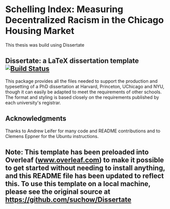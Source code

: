 # Schelling Index: Measuring Decentralized Racism in the Chicago Housing Market

This thesis was build using Dissertate

## Dissertate: a LaTeX dissertation template [![Build Status](https://travis-ci.org/suchow/Dissertate.svg?branch=master)](https://travis-ci.org/suchow/Dissertate)

This package provides all the files needed to support the production and typesetting of a PhD dissertation at Harvard, Princeton, UChicago and NYU, though it can easily be adapted to meet the requirements of other schools. The format and styling is based closely on the requirements published by each university's registrar.

## Acknowledgments
Thanks to Andrew Leifer for many code and README contributions and to Clemens Eppner for the Ubuntu instructions.

## Note: This template has been preloaded into Overleaf (www.overleaf.com) to make it possible to get started without needing to install anything, and this README file has been updated to reflect this. To use this template on a local machine, please see the original source at https://github.com/suchow/Dissertate
